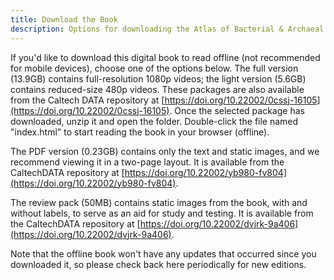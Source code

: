 ```yaml
---
title: Download the Book
description: Options for downloading the Atlas of Bacterial & Archaeal Cell Structure as a zipped package to read offline, with full-resolution or reduced-size videos
---
```

If you'd like to download this digital book to read offline (not recommended
for mobile devices), choose one of the options below. The full version (13.9GB)
contains full-resolution 1080p videos; the light version (5.6GB) contains
reduced-size 480p videos. These packages are also available from the Caltech
DATA repository at
[https://doi.org/10.22002/0cssj-16105](https://doi.org/10.22002/0cssj-16105). Once the selected package has downloaded, unzip it and open the folder. Double-click the file named "index.html" to start reading the book in your browser (offline). 

The PDF version (0.23GB) contains only the text and static images, and we recommend viewing it in a two-page layout. It is available from the CaltechDATA repository at [https://doi.org/10.22002/yb980-fv804](https://doi.org/10.22002/yb980-fv804).

The review pack (50MB) contains static images from the book, with and without
labels, to serve as an aid for study and testing. It is available from the
CaltechDATA repository at [https://doi.org/10.22002/dvjrk-9a406](https://doi.org/10.22002/dvjrk-9a406).

Note that the offline book won't have any updates that occurred since you downloaded it, so please check back here periodically for new editions.
